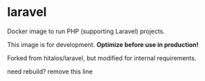 # laravel
Docker image to run PHP (supporting Laravel) projects.

This image is for development. **Optimize before use in production!**

Forked from hitalos/laravel, but modified for internal requirements.

need rebuild? remove this line
